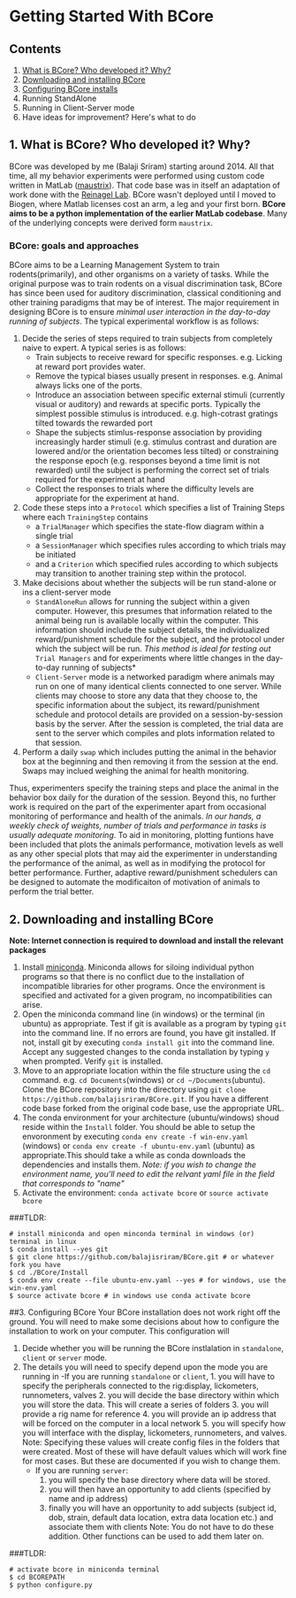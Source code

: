 # Getting Started With BCore

## Contents
1. [What is BCore? Who developed it? Why?](#1)
2. [Downloading and installing BCore](#2)
3. [Configuring BCore installs](#3)
4. Running StandAlone
5. Running in Client-Server mode
6. Have ideas for improvement? Here's what to do

## <a name="1"></a>1. What is BCore? Who developed it? Why?
BCore was developed by me (Balaji Sriram) starting around 2014. All that time, all my behavior experiments were performed using custom code written in MatLab ([maustrix](https://github.com/balajisriram/maustrix)). That code base was in itself an adaptation of work done with the [Reinagel Lab](http://www.ratrix.org/). BCore wasn't deployed until I moved to Biogen, where Matlab licenses cost an arm, a leg and your first born. **BCore aims to be a python implementation of the earlier MatLab codebase**. Many of the underlying concepts were derived form `maustrix`. 
### BCore: goals and approaches
BCore aims to be a Learning Management System to train rodents(primarily), and other organisms on a variety of tasks. While the original purpose was to train rodents on a visual discrimination task, BCore has since been used for auditory discrimination, classical conditioning and other training paradigms that may be of interest. The major requirement in designing BCore is to ensure *minimal user interaction in the day-to-day running of subjects*. 
The typical experimental workflow is as follows:

1. Decide the series of steps required to train subjects from completely naive to expert. A typical series is as follows:
    * Train subjects to receive reward for specific responses. e.g. Licking at reward port provides water.
    * Remove the typical biases usually present in responses. e.g. Animal always licks one of the ports.
    * Introduce an association between specific external stimuli (currently visual or auditory) and rewards at specific ports. Typically the simplest possible stimulus is introduced. e.g. high-cotrast gratings tilted towards the rewarded port
    * Shape the subjects stimlus-response association by providing increasingly harder stimuli (e.g. stimulus contrast and duration are lowered and/or the orientation becomes less tilted) or constraining the response epoch (e.g. responses beyond a time limit is not rewarded) until the subject is performing the correct set of trials required for the experiment at hand
    * Collect the responses to trials where the difficulty levels are appropriate for the experiment at hand.
2. Code these steps into a `Protocol` which specifies a list of Training Steps where each `TrainingStep` contains
    * a `TrialManager` which specifies the state-flow diagram within a single trial
    * a `SessionManager` which specifies rules according to which trials may be initiated
    * and a `Criterion` which specified rules according to which subjects may transition to another training step within the protocol.
3. Make decisions about whether the subjects will be run stand-alone or ins a client-server mode
    * `StandAloneRun` allows for running the subject within a given computer. However, this presumes that information related to the animal being run is available locally within the computer. This information should include the subject details, the individualized reward/punishment schedule for the subject, and the protocol under which the subject will be run. *This method is ideal for testing out* `Trial Managers` and for experiments where little changes in the day-to-day running of subjects*
    * `Client-Server` mode is a networked paradigm where animals may run on one of many identical clients connected to one server. While clients may choose to store any data that they choose to, the specific information about the subject, its reward/punishment schedule and protocol details are provided on a session-by-session basis by the server. After the session is completed, the trial data are sent to the server which compiles and plots information related to that session.
4. Perform a daily `swap` which includes putting the animal in the behavior box at the beginning and then removing it from the session at the end. Swaps may inclued weighing the animal for health monitoring.

Thus, experimenters specify the training steps and place the animal in the behavior box daily for the duration of the session. Beyond this, no further work is required on the part of the experimenter apart from occasional monitoring of performance and health of the animals. *In our hands, a weekly check of weights, number of trials and performance in tasks is usually adequate monitoring*. To aid in monitoring, plotting funtions have been included that plots the animals performance, motivation levels as well as any other special plots that may aid the experimenter in understanding the performance of the animal, as well as in modifying the protocol for better performance. Further, adaptive reward/punishment schedulers can be designed to automate the modificaiton of motivation of animals to perform the trial better.

## <a name="2"></a>2. Downloading and installing BCore
**Note: Internet connection is required to download and install the relevant packages**

1. Install [miniconda](https://docs.conda.io/en/latest/miniconda.html). Miniconda allows for siloing individual python programs so that there is no conflict due to the installation of incompatible libraries for other programs. Once the environment is specified and activated for a given program, no incompatibilities can arise.
2. Open the miniconda command line (in windows) or the terminal (in ubuntu) as appropriate. Test if git is available as a program by typing `git` into the command line. If no errors are found, you have git installed. If not, install git by executing `conda install git` into the command line. Accept any suggested changes to the conda installation by typing `y` when prompted. Verify `git` is installed.
3. Move to an appropriate location within the file structure using the `cd` command. e.g. `cd Documents`(windows) or `cd ~/Documents`(ubuntu). Clone the BCore repository into the directory using `git clone https://github.com/balajisriram/BCore.git`. If you have a different code base forked from the original code base, use the appropriate URL.
4. The conda environment for your architecture (ubuntu/windows) shoud reside within the `Install` folder. You should be able to setup the envoronment by executing `conda env create -f win-env.yaml` (windows) or `conda env create -f ubuntu-env.yaml` (ubuntu) as appropriate.This should take a while as conda downloads the dependencies and installs them. *Note: if you wish to change the environment name, you'll need to edit the relvant yaml file in the field that corresponds to "name"*
5. Activate the environment: `conda activate bcore` or `source activate bcore`

###TLDR:

```
# install miniconda and open minconda terminal in windows (or) terminal in linux
$ conda install --yes git
$ git clone https://github.com/balajisriram/BCore.git # or whatever fork you have
$ cd ./BCore/Install
$ conda env create --file ubuntu-env.yaml --yes # for windows, use the win-env.yaml
$ source activate bcore # in windows use conda activate bcore
```

##3. <a name="3"></a>Configuring BCore
Your BCore installation does not work right off the ground. You will need to make some decisions about how to configure the installation to work on your computer. This configuration will

1. Decide whether you will be running the BCore instlalation in `standalone`, `client` or `server` mode.
2. The details you will need to specify depend upon the mode you are running in 
    -If you are running `standalone` or `client`, 
        1. you will have to specify the peripherals connected to the rig:display, lickometers, runnometers, valves
        2. you will decide the base directory within which you will store the data. This will create a series of folders
        3. you will provide a rig name for reference
        4. you will provide an ip address that will be forced on the computer in a local network
        5. you will specify how you will interface with the display, lickometers, runnometers, and valves.
        Note: Specifying these values will create config files in the folders that were created. Most of these will have default values which will work fine for most cases. But these are documented if you wish to change them.
    - If you are running `server`:
        1. you will specify the base directory where data will be stored.
        2. you will then have an opportunity to add clients (specified by name and ip address)
        3. finally you will have an opportunity to add subjects (subject id, dob, strain, default data location, extra data location etc.) and associate them with clients
        Note: You do not have to do these addition. Other functions can be used to add them later on.

###TLDR:
        
```
# activate bcore in miniconda terminal
$ cd BCOREPATH
$ python configure.py
```